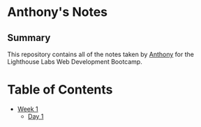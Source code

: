 # Anthony's Notes

## Summary 
This repository contains all of the notes taken by [Anthony](https://github.com/anthonyzhu132) for the Lighthouse Labs Web Development Bootcamp.

# Table of Contents
* [Week 1](/Week_1)
  * [Day 1](/Week_1/Day_1)